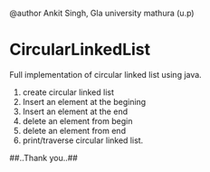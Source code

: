 @author Ankit Singh, Gla university mathura (u.p)

# CircularLinkedList
Full implementation of circular linked list using java.
1. create circular linked list
2. Insert an element at the begining
3. Insert an element at the end
4. delete an element from begin
5. delete an element from end
6. print/traverse circular linked list.


##..Thank you..##

